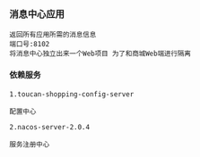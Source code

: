 ### 消息中心应用
    
    返回所有应用所需的消息信息
    端口号:8102
    将消息中心独立出来一个Web项目 为了和商城Web端进行隔离

#### 依赖服务
    1.toucan-shopping-config-server

    配置中心
    
    2.nacos-server-2.0.4
    
    服务注册中心
    


